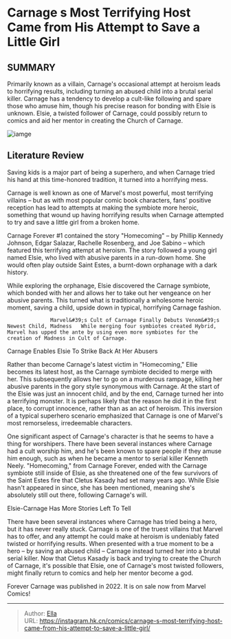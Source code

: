 # Carnage s Most Terrifying Host Came from His Attempt to Save a Little Girl


## SUMMARY 



  Primarily known as a villain, Carnage&#39;s occasional attempt at heroism leads to horrifying results, including turning an abused child into a brutal serial killer.   Carnage has a tendency to develop a cult-like following and spare those who amuse him, though his precise reason for bonding with Elsie is unknown.   Elsie, a twisted follower of Carnage, could possibly return to comics and aid her mentor in creating the Church of Carnage.  

![iamge](https://static1.srcdn.com/wordpress/wp-content/uploads/2023/12/carnage-s-most-terrifying-host-is-a-little-girl.jpg)

## Literature Review

Saving kids is a major part of being a superhero, and when Carnage tried his hand at this time-honored tradition, it turned into a horrifying mess.




Carnage is well known as one of Marvel&#39;s most powerful, most terrifying villains – but as with most popular comic book characters, fans&#39; positive reception has lead to attempts at making the symbiote more heroic, something that wound up having horrifying results when Carnage attempted to try and save a little girl from a broken home.




Carnage Forever #1 contained the story &#34;Homecoming&#34; – by Phillip Kennedy Johnson, Edgar Salazar, Rachelle Rosenberg, and Joe Sabino – which featured this terrifying attempt at heroism. The story followed a young girl named Elsie, who lived with abusive parents in a run-down home. She would often play outside Saint Estes, a burnt-down orphanage with a dark history.



          

While exploring the orphanage, Elsie discovered the Carnage symbiote, which bonded with her and allows her to take out her vengeance on her abusive parents. This turned what is traditionally a wholesome heroic moment, saving a child, upside down in typical, horrifying Carnage fashion.

                  Marvel&#39;s Cult of Carnage Finally Debuts Venom&#39;s Newest Child, Madness   While merging four symbiotes created Hybrid, Marvel has upped the ante by using even more symbiotes for the creation of Madness in Cult of Carnage.   





 Carnage Enables Elsie To Strike Back At Her Abusers 


          

Rather than become Carnage&#39;s latest victim in &#34;Homecoming,&#34; Ellie becomes its latest host, as the Carnage symbiote decided to merge with her. This subsequently allows her to go on a murderous rampage, killing her abusive parents in the gory style synonymous with Carnage. At the start of the Elsie was just an innocent child, and by the end, Carnage turned her into a terrifying monster. It is perhaps likely that the reason he did it in the first place, to corrupt innocence, rather than as an act of heroism. This inversion of a typical superhero scenario emphasized that Carnage is one of Marvel&#39;s most remorseless, irredeemable characters.

One significant aspect of Carnage&#39;s character is that he seems to have a thing for worshipers. There have been several instances where Carnage had a cult worship him, and he&#39;s been known to spare people if they amuse him enough, such as when he became a mentor to serial killer Kenneth Neely. &#34;Homecoming,&#34; from Carnage Forever, ended with the Carnage symbiote still inside of Elsie, as she threatened one of the few survivors of the Saint Estes fire that Cletus Kasady had set many years ago. While Elsie hasn&#39;t appeared in since, she has been mentioned, meaning she&#39;s absolutely still out there, following Carnage&#39;s will.






 Elsie-Carnage Has More Stories Left To Tell 


          

There have been several instances where Carnage has tried being a hero, but it has never really stuck. Carnage is one of the truest villains that Marvel has to offer, and any attempt he could make at heroism is undeniably fated twisted or horrifying results. When presented with a true moment to be a hero – by saving an abused child – Carnage instead turned her into a brutal serial killer. Now that Cletus Kasady is back and trying to create the Church of Carnage, it&#39;s possible that Elsie, one of Carnage&#39;s most twisted followers, might finally return to comics and help her mentor become a god.

Forever Carnage was published in 2022. It is on sale now from Marvel Comics!



---

> Author: [Ella](https://instagram.hk.cn/)  
> URL: https://instagram.hk.cn/comics/carnage-s-most-terrifying-host-came-from-his-attempt-to-save-a-little-girl/  

